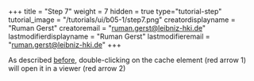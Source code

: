 +++
title = "Step 7"
weight = 7
hidden = true
type="tutorial-step"
tutorial_image = "/tutorials/ui/b05-1/step7.png"
creatordisplayname = "Ruman Gerst"
creatoremail = "ruman.gerst@leibniz-hki.de"
lastmodifierdisplayname = "Ruman Gerst"
lastmodifieremail = "ruman.gerst@leibniz-hki.de"
+++

As described [before](/tutorials/ui/adding-nodes-saving/), double-clicking on the cache element (red arrow 1) will open it in a viewer (red arrow 2)